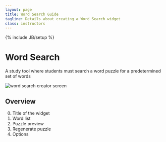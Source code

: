 ```yaml
---
layout: page
title: Word Search Guide
tagline: Details about creating a Word Search widget
class: instructors
---
```

{% include JB/setup %}

# Word Search #

A study tool where students must search a word puzzle for a predetermined set of words

![word search creator screen]({{BASE_PATH}}/assets/img/create_widget_wordsearch.png "word search creator screen")

## Overview ##

0. Title of the widget
0. Word list
0. Puzzle preview
0. Regenerate puzzle
0. Options